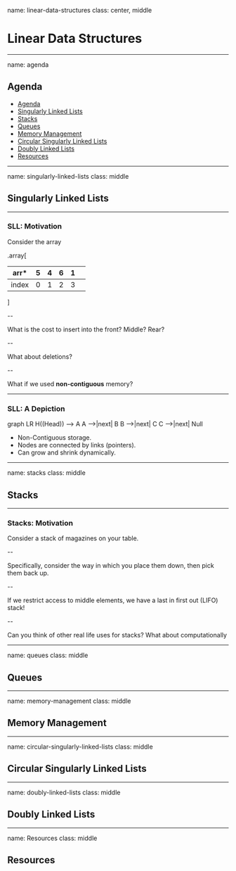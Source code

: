 name: linear-data-structures
class: center, middle

# Linear Data Structures

---
name: agenda

## Agenda

- [Agenda](#agenda)
- [Singularly Linked Lists](#singularly-linked-lists)
- [Stacks](#stacks)
- [Queues](#queues)
- [Memory Management](#memory-management)
- [Circular Singularly Linked Lists](#circular-singularly-linked-lists)
- [Doubly Linked Lists](#doubly-linked-lists)
- [Resources](#resources)

---
name: singularly-linked-lists
class: middle

## Singularly Linked Lists

---

### SLL: Motivation

Consider the array

.array[

| arr*  | 5   | 4   | 6   | 1   |     |
| ----- | --- | --- | --- | --- | --- |
| index | 0   | 1   | 2   | 3   |     |

]

--

What is the cost to insert into the front? Middle? Rear?

--

What about deletions?

--

What if we used **non-contiguous** memory?

---

### SLL: A Depiction


<div class="mermaid">graph LR
H((Head)) --> A
A -->|next| B
B -->|next| C
C -->|next| Null
</div>


- Non-Contiguous storage.
- Nodes are connected by links (pointers).
- Can grow and shrink dynamically.

---
name: stacks
class: middle

## Stacks

---

### Stacks: Motivation

Consider a stack of magazines on your table.

--

Specifically, consider the way in which you place them down, then pick them back up.

--

If we restrict access to middle elements, we have a last in first out (LIFO) stack!

--

Can you think of other real life uses for stacks? What about computationally

---
name: queues
class: middle

## Queues

---
name: memory-management
class: middle

## Memory Management

---
name: circular-singularly-linked-lists
class: middle

## Circular Singularly Linked Lists

---
name: doubly-linked-lists
class: middle

## Doubly Linked Lists

---
name: Resources
class: middle

## Resources
